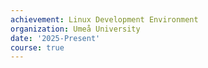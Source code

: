 ```yaml
---
achievement: Linux Development Environment
organization: Umeå University
date: '2025-Present'
course: true
---
```

